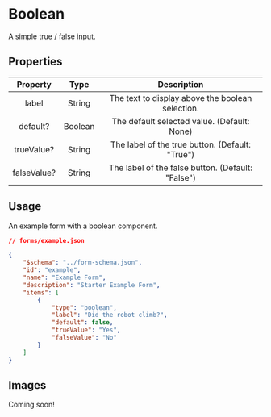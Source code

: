 # Boolean
A simple true / false input.

## Properties

|   Property  |   Type  |                    Description                    |
|:-----------:|:-------:|:-------------------------------------------------:|
|    label    |  String |  The text to display above the boolean selection. |
|   default?  | Boolean |    The default selected value. (Default: None)    |
|  trueValue? |  String |  The label of the true button. (Default: "True")  |
| falseValue? |  String | The label of the false button. (Default: "False") |

## Usage
An example form with a boolean component.
```json
// forms/example.json

{
    "$schema": "../form-schema.json",
    "id": "example",
    "name": "Example Form",
    "description": "Starter Example Form",
    "items": [
        {
            "type": "boolean",
            "label": "Did the robot climb?",
            "default": false,
            "trueValue": "Yes",
            "falseValue": "No"
        }
    ]
}
```

## Images
Coming soon!
